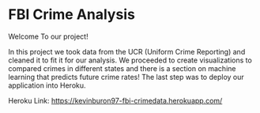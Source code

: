 # FBI Crime Analysis

Welcome To our project!

In this project we took data from the UCR (Uniform Crime Reporting) and cleaned it to fit it for our analysis. We proceeded to create visualizations to compared crimes in different states and there is a section on machine learning that predicts future crime rates! The last step was to deploy our application into Heroku. 

Heroku Link: https://kevinburon97-fbi-crimedata.herokuapp.com/
